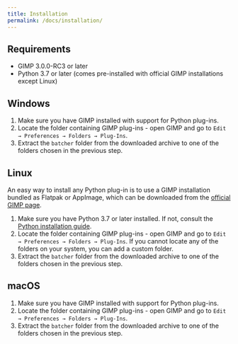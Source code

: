 ```yaml
---
title: Installation
permalink: /docs/installation/
---
```


## Requirements

* GIMP 3.0.0-RC3 or later
* Python 3.7 or later (comes pre-installed with official GIMP installations except Linux)


## Windows

1. Make sure you have GIMP installed with support for Python plug-ins.
2. Locate the folder containing GIMP plug-ins - open GIMP and go to `Edit → Preferences → Folders → Plug-Ins`.
3. Extract the `batcher` folder from the downloaded archive to one of the folders chosen in the previous step.


## Linux

An easy way to install any Python plug-in is to use a GIMP installation bundled as Flatpak or AppImage, which can be downloaded from the [official GIMP page](https://www.gimp.org/downloads/devel/).

1. Make sure you have Python 3.7 or later installed. If not, consult the [Python installation guide](https://wiki.python.org/moin/BeginnersGuide/Download).
2. Locate the folder containing GIMP plug-ins - open GIMP and go to `Edit → Preferences → Folders → Plug-Ins`. If you cannot locate any of the folders on your system, you can add a custom folder. 
3. Extract the `batcher` folder from the downloaded archive to one of the folders chosen in the previous step.


## macOS

1. Make sure you have GIMP installed with support for Python plug-ins.
2. Locate the folder containing GIMP plug-ins - open GIMP and go to `Edit → Preferences → Folders → Plug-Ins`.
3. Extract the `batcher` folder from the downloaded archive to one of the folders chosen in the previous step.
